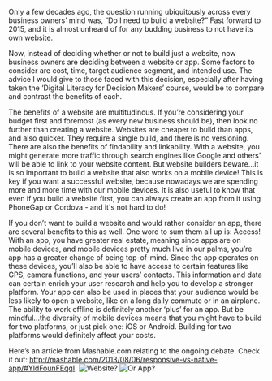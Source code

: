 Only a few decades ago, the question running ubiquitously across every business owners’ mind was, “Do I need to build a website?” Fast forward to 2015, and it is almost unheard of for any budding business to not have its own website. 

Now, instead of deciding whether or not to build just a website, now business owners are deciding between a website or app. Some factors to consider are cost, time, target audience segment, and intended use.  The advice I would give to those faced with this decision, especially after having taken the ‘Digital Literacy for Decision Makers’ course, would be to compare and contrast the benefits of each. 

The benefits of a website are multitudinous. If you’re considering your budget first and foremost (as every new business should be), then look no further than creating a website. Websites are cheaper to build than apps, and also quicker. They require a single build, and there is no versioning. There are also the benefits of findability and linkability. With a website, you might generate more traffic through search engines like Google and others’ will be able to link to your website content. But website builders beware…it is so important to build a website that also works on a mobile device! This is key if you want a successful website, because nowadays we are spending more and more time with our mobile devices. It is also useful to know that even if you build a website first, you can always create an app from it using PhoneGap or Cordova - and it's not hard to do! 

If you don’t want to build a website and would rather consider an app, there are several benefits to this as well. One word to sum them all up is: Access! With an app, you have greater real estate, meaning since apps are on mobile devices, and mobile devices pretty much live in our palms, you’re app has a greater change of being top-of-mind. Since the app operates on these devices, you’ll also be able to have access to certain features like GPS, camera functions, and your users’ contacts. This information and data can certain enrich your user research and help you to develop a stronger platform. Your app can also be used in places that your audience would be less likely to open a website, like on a long daily commute or in an airplane. The ability to work offline is definitely another ‘plus’ for an app. But be mindful...the diversity of mobile devices means that you might have to build for two platforms, or just pick one: iOS or Android. Building for two platforms would definitely affect your costs.

Here’s an article from Mashable.com relating to the ongoing debate. Check it out: http://mashable.com/2013/08/06/responsive-vs-native-app/#YldFounFEqqI. 
![Website?](https://media.licdn.com/mpr/mpr/p/8/005/052/012/3e7d9b3.jpg) 
![Or App?](https://media.licdn.com/mpr/mpr/p/6/005/052/012/39e2c99.jpg)
